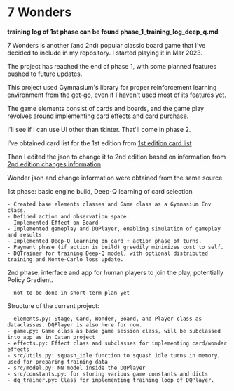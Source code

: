 # 7 Wonders

**training log of 1st phase can be found phase_1_training_log_deep_q.md**

7 Wonders is another (and 2nd) popular classic board game that I've decided to include in my repository. I started playing it in Mar 2023.

The project has reached the end of phase 1, with some planned features pushed to future updates.

This project used Gymnasium's library for proper reinforcement learning environment from the get-go, even if I haven't used most of its features yet.

The game elements consist of cards and boards, and the game play revolves around implementing card effects and card purchase. 

I'll see if I can use UI other than tkinter. That'll come in phase 2.

I've obtained card list for the 1st edition from 
[1st edition card list](https://github.com/joffrey-bion/seven-wonders/blob/main/sw-engine/src/main/resources/org/luxons/sevenwonders/engine/data/cards.json)

Then I edited the json to change it to 2nd edition based on information from 
[2nd edition changes information](https://boardgamegeek.com/thread/2491704/changes-old-edition-or-some-them)

Wonder json and change information were obtained from the same source.

1st phase: basic engine build, Deep-Q learning of card selection

    - Created base elements classes and Game class as a Gymnasium Env class.
    - Defined action and observation space.
    - Implemented Effect on Board
    - Implemented gameplay and DQPlayer, enabling simulation of gameplay and results
    - Implemented Deep-Q learning on card + action phase of turns.
    - Payment phase (if action is build) greedily minimizes cost to self.
    - DQTrainer for training Deep-Q model, with optional distributed training and Monte-Carlo loss update.

2nd phase: interface and app for human players to join the play, potentially Policy Gradient.

    - not to be done in short-term plan yet

Structure of the current project:

    - elements.py: Stage, Card, Wonder, Board, and Player class as dataclasses. DQPlayer is also here for now.
    - game.py: Game class as base game session class, will be subclassed into app as in Catan project
    - effects.py: Effect class and subclasses for implementing card/wonder effects
    - src/utils.py: squash_idle function to squash idle turns in memory, used for preparing training data
    - src/model.py: NN model inside the DQPlayer
    - src/constants.py: for storing various game constants and dicts
    - dq_trainer.py: Class for implementing training loop of DQPlayer.
